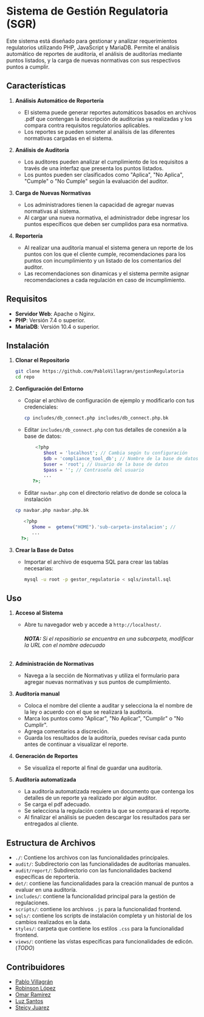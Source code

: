 # Sistema de Gestión Regulatoria (SGR)

Este sistema está diseñado para gestionar y analizar requerimientos regulatorios utilizando PHP, JavaScript y MariaDB. Permite el análisis automático de reportes de auditoría, el análisis de auditorías mediante puntos listados, y la carga de nuevas normativas con sus respectivos puntos a cumplir.

## Características

1. **Análisis Automático de Reportería**
   - El sistema puede generar reportes automáticos basados en archivos .pdf que contengan la descripción de auditorías ya realizadas y los compara contra requisitos regulatorios aplicables.
   - Los reportes se pueden someter al análisis de las diferentes normativas cargadas en el sistema.

2. **Análisis de Auditoría**
   - Los auditores pueden analizar el cumplimiento de los requisitos a través de una interfaz que presenta los puntos listados.
   - Los puntos pueden ser clasificados como "Aplica", "No Aplica", "Cumple" o "No Cumple" según la evaluación del auditor.

3. **Carga de Nuevas Normativas**
   - Los administradores tienen la capacidad de agregar nuevas normativas al sistema.
   - Al cargar una nueva normativa, el administrador debe ingresar los puntos específicos que deben ser cumplidos para esa normativa.

4. **Reportería**
    - Al realizar una auditoría manual el sistema genera un reporte de los puntos con los que el cliente cumple, recomendaciones para los puntos con incumplimiento y un listado de los comentarios del auditor.
    - Las recomendaciones son dinamicas y el sistema permite asignar recomendaciones a cada regulación en caso de incumplimiento.

## Requisitos

- **Servidor Web**: Apache o Nginx.
- **PHP**: Versión 7.4 o superior.
- **MariaDB**: Versión 10.4 o superior.

## Instalación

1. **Clonar el Repositorio**

   ```bash
   git clone https://github.com/PabloVillagran/gestionRegulatoria
   cd repo
   ```

2. **Configuración del Entorno**

   - Copiar el archivo de configuración de ejemplo y modificarlo con tus credenciales:

     ```bash
     cp includes/db_connect.php includes/db_connect.php.bk
     ```

   - Editar `includes/db_connect.php` con tus detalles de conexión a la base de datos:

     ```php
         <?php
            $host = 'localhost'; // Cambia según tu configuración
            $db = 'compliance_tool_db'; // Nombre de la base de datos
            $user = 'root'; // Usuario de la base de datos
            $pass = ''; // Contraseña del usuario
            ...
        ?>;
     ```
    - Editar `navbar.php` con el directorio relativo de donde se coloca la instalación
     
     ```bash
     cp navbar.php navbar.php.bk
     ```

      ```php
         <?php
            $home =  getenv("HOME").'sub-carpeta-instalacion'; // 
            ...
        ?>;
     ```

3. **Crear la Base de Datos**

   - Importar el archivo de esquema SQL para crear las tablas necesarias:

     ```bash
     mysql -u root -p gestor_regulatorio < sqls/install.sql
     ```

## Uso

1. **Acceso al Sistema**

   - Abre tu navegador web y accede a `http://localhost/`.
        ###### **NOTA:** Si el repositiorio se encuentra en una subcarpeta, modificar la URL con el nombre adecuado

2. **Administración de Normativas**

   - Navega a la sección de Normativas y utiliza el formulario para agregar nuevas normativas y sus puntos de cumplimiento.

3. **Auditoría manual**

   - Coloca el nombre del cliente a auditar y selecciona la el nombre de la ley o acuerdo con el que se realizará la auditoría.
   - Marca los puntos como "Aplicar", "No Aplicar", "Cumplir" o "No Cumplir".
   - Agrega comentarios a discreción.
   - Guarda los resultados de la auditoría, puedes revisar cada punto antes de continuar a visualizar el reporte.

4. **Generación de Reportes**

   - Se visualiza el reporte al final de guardar una auditoría.

5. **Auditoría automatizada**
    - La auditoría automatizada requiere un documento que contenga los detalles de un reporte ya realizado por algún auditor.
    - Se carga el pdf adecuado.
    - Se selecciona la regulación contra la que se comparará el reporte.
    - Al finalizar el análisis se pueden descargar los resultados para ser entregados al cliente.

## Estructura de Archivos

- `./`: Contiene los archivos con las funcionalidades principales.
- `audit/`: Subdirectorio con las funcionalidades de auditorías manuales.
- `audit/report/`: Subdirectorio con las funcionalidades backend específicas de reportería.
- `det/`: contiene las funcionalidades para la creación manual de puntos a evaluar en una auditoría.
- `includes/`: contiene la funcionalidad principal para la gestión de regulaciones.
- `scripts/`: contiene los archivos `.js` para la funcionalidad frontend.
- `sqls/`: contiene los scripts de instalación completa y un historial de los cambios realizados en la data.
- `styles/`: carpeta que contiene los estilos `.css` para la funcionalidad frontend.
- `views/`: contiene las vístas específicas para funcionalidades de edicón. (*TODO*)

## Contribuidores
- [Pablo Villagrán](https://github.com/PabloVillagran)
- [Robinson López]()
- [Omar Ramirez]()
- [Luz Santos]()
- [Steicy Juarez]()
